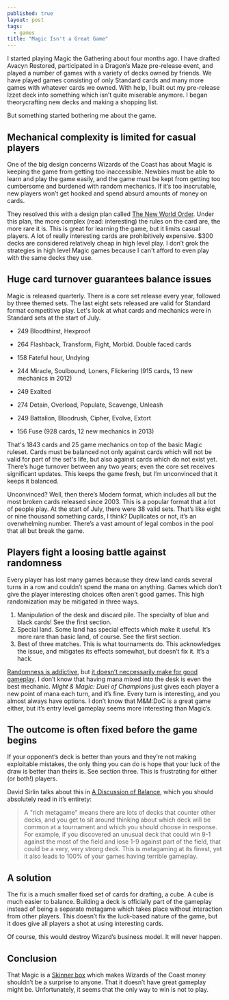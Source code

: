 ```yaml
---
published: true
layout: post
tags: 
  - games
title: "Magic Isn't a Great Game"
---
```

I started playing Magic the Gathering about four months ago. I have drafted Avacyn Restored, participated in a Dragon’s Maze pre-release event, and played a number of games with a variety of decks owned by friends. We have played games consisting of only Standard cards and many more games with whatever cards we owned. With help, I built out my pre-release Izzet deck into something which isn’t quite miserable anymore. I began theorycrafting new decks and making a shopping list.

But something started bothering me about the game.

## Mechanical complexity is limited for casual players
One of the big design concerns Wizards of the Coast has about Magic is keeping the game from getting too inaccessible. Newbies must be able to learn and play the game easily, and the game must be kept from getting too cumbersome and burdened with random mechanics. If it’s too inscrutable, new players won’t get hooked and spend absurd amounts of money on cards.

They resolved this with a design plan called [The New World Order](http://www.wizards.com/magic/magazine/article.aspx?x=mtg/daily/mm/172). Under this plan, the more complex (read: interesting) the rules on the card are, the more rare it is. This is great for learning the game, but it limits casual players. A lot of really interesting cards are prohibitively expensive. $300 decks are considered relatively cheap in high level play. I don’t grok the strategies in high level Magic games because I can't afford to even play with the same decks they use.

## Huge card turnover guarantees balance issues
Magic is released quarterly. There is a core set release every year, followed by three themed sets. The last eight sets released are valid for Standard format competitive play. Let's look at what cards and mechanics were in Standard sets at the start of July.

* 249 Bloodthirst, Hexproof
* 264 Flashback, Transform, Fight, Morbid. Double faced cards
* 158 Fateful hour, Undying
* 244 Miracle, Soulbound, Loners, Flickering
(915 cards, 13 new mechanics in 2012)

* 249 Exalted
* 274 Detain, Overload, Populate, Scavenge, Unleash
* 249 Battalion, Bloodrush, Cipher, Evolve, Extort
* 156 Fuse
(928 cards, 12 new mechanics in 2013)

That's 1843 cards and 25 game mechanics on top of the basic Magic ruleset. Cards must be balanced not only against cards which will not be valid for part of the set's life, but also against cards which do not exist yet. There’s huge turnover between any two years; even the core set receives significant updates. This keeps the game fresh, but I’m unconvinced that it keeps it balanced.

Unconvinced? Well, then there’s Modern format, which includes all but the most broken cards released since 2003. This is a popular format that a lot of people play. At the start of July, there were 38 valid sets. That’s like eight or nine thousand something cards, I think? Duplicates or not, it’s an overwhelming number. There’s a vast amount of legal combos in the pool that all but break the game.

## Players fight a loosing battle against randomness
Every player has lost many games because they drew land cards several turns in a row and couldn’t spend the mana on anything. Games which don’t give the player interesting choices often aren’t good games. This high randomization may be mitigated in three ways.

1. Manipulation of the desk and discard pile. The specialty of blue and black cards! See the first section.
2. Special land. Some land has special effects which make it useful. It’s more rare than basic land, of course. See the first section.
3. Best of three matches. This is what tournaments do. This acknowledges the issue, and mitigates its effects somewhat, but doesn’t fix it. It’s a hack.

[Randomness is addictive](http://keithburgun.net/mastery-vs-hoping/), but [it doesn’t neccessarily make for good gameplay](http://keithburgun.net/game-placebo/). I don’t know that having mana mixed into the desk is even the best mechanic. _Might & Magic: Duel of Champions_ just gives each player a new point of mana each turn, and it’s fine. Every turn is interesting, and you almost always have options. I don’t know that M&M:DoC is a great game either, but it’s entry level gameplay seems more interesting than Magic’s.

## The outcome is often fixed before the game begins
If your opponent’s deck is better than yours and they’re not making exploitable mistakes, the only thing you can do is hope that your luck of the draw is better than theirs is. See section three. This is frustrating for either (or both!) players.

David Sirlin talks about this in [A Discussion of Balance](http://www.sirlin.net/blog/2012/7/18/a-discussion-of-balance.html), which you should absolutely read in it’s entirety:

> A "rich metagame" means there are lots of decks that counter other decks, and you get to sit around thinking about which deck will be common at a tournament and which you should choose in response. For example, if you discovered an unusual deck that could win 9-1 against the most of the field and lose 1-9 against part of the field, that could be a very, very strong deck. This is metagaming at its finest, yet it also leads to 100% of your games having terrible gameplay.

## A solution
The fix is a much smaller fixed set of cards for drafting, a cube. A cube is much easier to balance. Building a deck is officially part of the gameplay instead of being a separate metagame which takes place without interaction from other players. This doesn’t fix the luck-based nature of the game, but it does give all players a shot at using interesting cards.

Of course, this would destroy Wizard’s business model. It will never happen.

## Conclusion

That Magic is a [Skinner box](http://en.wikipedia.org/wiki/Operant_conditioning_chamber) which makes Wizards of the Coast money shouldn’t be a surprise to anyone. That it doesn’t have great gameplay might be. Unfortunately, it seems that the only way to win is not to play.
